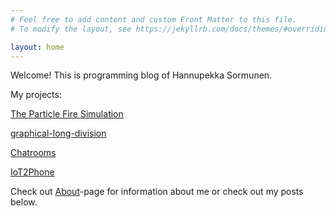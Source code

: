 ```yaml
---
# Feel free to add content and custom Front Matter to this file.
# To modify the layout, see https://jekyllrb.com/docs/themes/#overriding-theme-defaults

layout: home
---
```

Welcome! This is programming blog of Hannupekka Sormunen. 

My projects:

[The Particle Fire Simulation](https://sorhanp.github.io/particlefire-revision/)

[graphical-long-division](https://github.com/sorhanp/graphical-long-division)

[Chatrooms](https://github.com/sorhanp/chatrooms)

[IoT2Phone](https://github.com/sorhanp/IoT2Phone)

Check out [About](/about/)-page for information about me or check out my posts below.